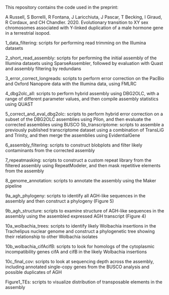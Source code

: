 This repository contains the code used in the preprint:

A Russell, S Borrelli, R Fontana, J Laricchiuta, J Pascar, T Becking, I Giraud, R Cordaux, and CH Chandler. 2020. Evolutionary transition to XY sex chromosomes associated with Y-linked duplication of a male hormone gene in a terrestrial isopod.

1_data_filtering: scripts for performing read trimming on the Illumina datasets

2_short_read_assembly: scripts for performing the initial assembly of the Illumina datasets using SparseAssembler, followed by evaluation with Quast and assembly filtering by redundans

3_error_correct_longreads: scripts to perform error correction on the PacBio and Oxford Nanopore data with the Illumina data, using FMLRC

4_dbg2olc_all: scripts to perform hybrid assembly using DBG2OLC, with a range of different parameter values, and then compile assembly statistics using QUAST

5_correct_and_eval_dbg2olc: scripts to perform hybrid error correction on a subset of the DBG2OLC assemblies using Pilon, and then evaluate the corrected assemblies using BUSCO
5b_transcriptome: scripts to assemble a previously published transcriptome dataset using a combination of TransLiG and Trinity, and then merge the assemblies using EvidentialGene

6_assembly_filtering: scripts to construct blobplots and filter likely contaminants from the corrected assembly

7_repeatmasking: scripts to construct a custom repeat library from the filtered assembly using RepeatModeler, and then mask repetitive elements from the assembly

8_genome_annotation: scripts to annotate the assembly using the Maker pipeline

9a_agh_phylogeny: scripts to identify all AGH-like sequences in the assembly and then construct a phylogeny (Figure 5)

9b_agh_structure: scripts to examine structure of AGH-like sequences in the assembly using the assembled expressed AGH transcript (Figure 4)

10a_wolbachia_trees: scripts to identify likely Wolbachia insertions in the Trachelipus nuclear genome and construct a phylogenetic tree showing their relationship to other Wolbachia isolates

10b_wolbachia_cifAcifB: scripts to look for homologs of the cytoplasmic incompatibility genes cifA and cifB in the likely Wolbachia insertions

10c_final_cov: scripts to look at sequencing depth across the assembly, including annotated single-copy genes from the BUSCO analysis and possible duplicates of AGH

Figure1_TEs: scripts to visualize distribution of transposable elements in the assembly